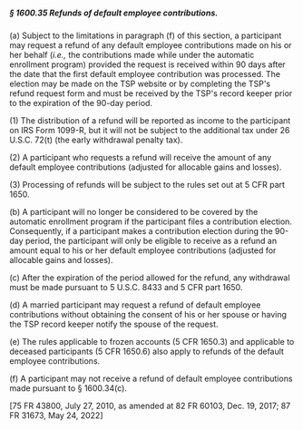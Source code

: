 ##### § 1600.35 Refunds of default employee contributions. #####

(a) Subject to the limitations in paragraph (f) of this section, a participant may request a refund of any default employee contributions made on his or her behalf (*i.e.,* the contributions made while under the automatic enrollment program) provided the request is received within 90 days after the date that the first default employee contribution was processed. The election may be made on the TSP website or by completing the TSP's refund request form and must be received by the TSP's record keeper prior to the expiration of the 90-day period.

(1) The distribution of a refund will be reported as income to the participant on IRS Form 1099-R, but it will not be subject to the additional tax under 26 U.S.C. 72(t) (the early withdrawal penalty tax).

(2) A participant who requests a refund will receive the amount of any default employee contributions (adjusted for allocable gains and losses).

(3) Processing of refunds will be subject to the rules set out at 5 CFR part 1650.

(b) A participant will no longer be considered to be covered by the automatic enrollment program if the participant files a contribution election. Consequently, if a participant makes a contribution election during the 90-day period, the participant will only be eligible to receive as a refund an amount equal to his or her default employee contributions (adjusted for allocable gains and losses).

(c) After the expiration of the period allowed for the refund, any withdrawal must be made pursuant to 5 U.S.C. 8433 and 5 CFR part 1650.

(d) A married participant may request a refund of default employee contributions without obtaining the consent of his or her spouse or having the TSP record keeper notify the spouse of the request.

(e) The rules applicable to frozen accounts (5 CFR 1650.3) and applicable to deceased participants (5 CFR 1650.6) also apply to refunds of the default employee contributions.

(f) A participant may not receive a refund of default employee contributions made pursuant to § 1600.34(c).

[75 FR 43800, July 27, 2010, as amended at 82 FR 60103, Dec. 19, 2017; 87 FR 31673, May 24, 2022]